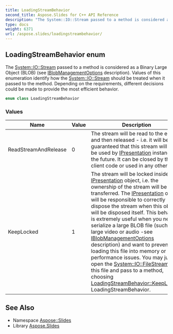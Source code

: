 ```yaml
---
title: LoadingStreamBehavior
second_title: Aspose.Slides for C++ API Reference
description: "The System::IO::Stream passed to a method is considered as a Binary Large Object (BLOB) (see IBlobManagementOptions description). Values of this enumeration identify how the System::IO::Stream should be treated when it passed to the method. Depending on the requirements, different decisions could be made to provide the most efficient behavior."
type: docs
weight: 6371
url: /aspose.slides/loadingstreambehavior/
---
```

## LoadingStreamBehavior enum


The [System::IO::Stream](../../system.io/stream/) passed to a method is considered as a Binary Large Object (BLOB) (see [IBlobManagementOptions](../iblobmanagementoptions/) description). Values of this enumeration identify how the [System::IO::Stream](../../system.io/stream/) should be treated when it passed to the method. Depending on the requirements, different decisions could be made to provide the most efficient behavior.

```cpp
enum class LoadingStreamBehavior
```

### Values

| Name | Value | Description |
| --- | --- | --- |
| ReadStreamAndRelease | 0 | The stream will be read to the end and then released - i.e. it will be guaranteed that this stream will not be used by [IPresentation](../ipresentation/) instance in the future. It can be closed by the client code or used in any other way. |
| KeepLocked | 1 | The stream will be locked inside the [IPresentation](../ipresentation/) object, i.e. the ownership of the stream will be transferred. The [IPresentation](../ipresentation/) object will be responsible to correctly dispose the stream when this object will be disposed itself. This behavior is extremely useful when you need to serialize a large BLOB file (such as a large video or audio -see [IBlobManagementOptions](../iblobmanagementoptions/) description) and want to prevent loading this file into memory or other performance issues. You may just open the [System::IO::FileStream](../../system.io/filestream/) for this file and pass to a method, choosing [LoadingStreamBehavior::KeepLocked](./) LoadingStreamBehavior. |

## See Also

* Namespace [Aspose::Slides](../)
* Library [Aspose.Slides](../../)